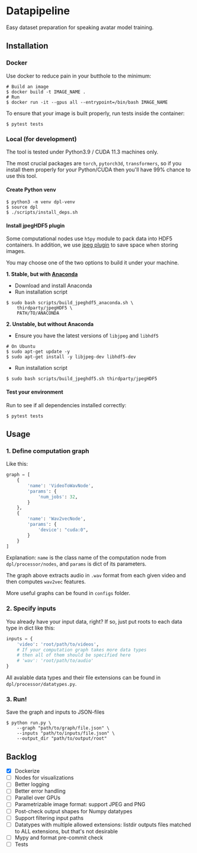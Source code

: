 # Datapipeline
Easy dataset preparation for speaking avatar model training.

## Installation
### Docker
Use docker to reduce pain in your butthole to the minimum:
```shell
# Build an image
$ docker build -t IMAGE_NAME .
# Run
$ docker run -it --gpus all --entrypoint=/bin/bash IMAGE_NAME 
```

To ensure that your image is built properly, run tests inside the container:
```shell
$ pytest tests
```

### Local (for development)
The tool is tested under Python3.9 / CUDA 11.3 machines only.

The most crucial packages are `torch`, `pytorch3d`, `transformers`,
so if you install them properly for your Python/CUDA
then you'll have 99% chance to use this tool.

#### Create Python venv
```shell
$ python3 -m venv dpl-venv
$ source dpl
$ ./scripts/install_deps.sh
```

#### Install jpegHDF5 plugin
Some computational nodes use `h5py` module to pack data into HDF5 containers.
In addition, we use [jpeg plugin](https://github.com/CARS-UChicago/jpegHDF5)
to save space when storing images.

You may choose one of the two options to build it under your machine.

**1. Stable, but with [Anaconda](https://docs.anaconda.com/)**
* Download and install Anaconda
* Run installation script
```shell
$ sudo bash scripts/build_jpeghdf5_anaconda.sh \
    thirdparty/jpegHDF5 \
    PATH/TO/ANACONDA
```

**2. Unstable, but without Anaconda**
* Ensure you have the latest versions of `libjpeg` and `libhdf5`
```shell
# On Ubuntu
$ sudo apt-get update -y
$ sudo apt-get install -y libjpeg-dev libhdf5-dev
```
* Run installation script
```shell
$ sudo bash scripts/build_jpeghdf5.sh thirdparty/jpegHDF5
```

#### Test your environment
Run to see if all dependencies installed correctly:
```shell
$ pytest tests
```


## Usage
### 1. Define computation graph
Like this:

```python
graph = [
    {
        'name': 'VideoToWavNode',
        'params': {
            'num_jobs': 32,
        }
    },
    {
        'name': 'Wav2vecNode',
        'params': {
            'device': "cuda:0",
        }
    }
]
```

Explanation: `name` is the class name of the computation node from `dpl/processor/nodes`,
and `params` is dict of its parameters. 

The graph above extracts audio in `.wav` format from each given video
and then computes `wav2vec` features.

More useful graphs can be found in `configs` folder.

### 2. Specify inputs
You already have your input data, right?
If so, just put roots to each data type in dict like this:

```python
inputs = {
    'video': 'root/path/to/videos',
    # If your computation graph takes more data types
    # then all of them should be specified here
    # 'wav': 'root/path/to/audio'
}
```

All avalable data types and their file extensions
can be found in `dpl/processor/datatypes.py`.

### 3. Run!
Save the graph and inputs to JSON-files 

```shell
$ python run.py \
    --graph "path/to/graph/file.json" \
    --inputs "path/to/inputs/file.json" \
    --output_dir "path/to/output/root"
```

## Backlog
* [x] Dockerize
* [ ] Nodes for visualizations
* [ ] Better logging
* [ ] Better error handling
* [ ] Parallel over GPUs
* [ ] Parametrizable image format: support JPEG and PNG
* [ ] Post-check output shapes for Numpy datatypes
* [ ] Support filtering input paths
* [ ] Datatypes with multiple allowed extensions: listdir outputs files matched to ALL extensions, but that's not desirable
* [ ] Mypy and format pre-commit check
* [ ] Tests
